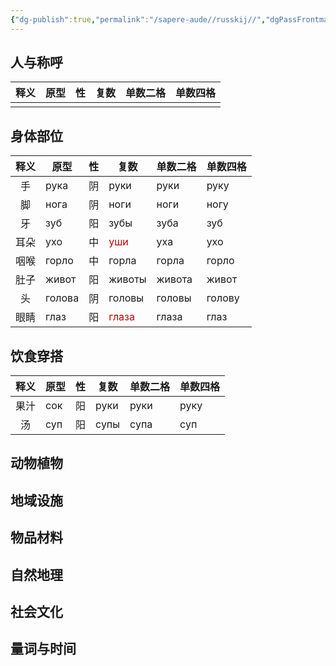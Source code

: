 ```yaml
---
{"dg-publish":true,"permalink":"/sapere-aude//russkij//","dgPassFrontmatter":true}
---
```



## 人与称呼
| 释义  | 原型  |  性  | 复数  | 单数二格 | 单数四格 |
| :-: | --- | :-: | --- | ---- | ---- |
|     |     |     |     |      |      |


## 身体部位

| 释义  | 原型     |  性  | 复数                                 | 单数二格   | 单数四格   |
| :-: | ------ | :-: | ---------------------------------- | ------ | ------ |
|  手  | рука   |  阴  | руки                               | руки   | руку   |
|  脚  | нога   |  阴  | ноги                               | ноги   | ногу   |
|  牙  | зуб    |  阳  | зубы                               | зуба   | зуб    |
| 耳朵  | ухо    |  中  | <font color="#c00000">уши</font>   | уха    | ухо    |
| 咽喉  | горло  |  中  | горла                              | горла  | горло  |
| 肚子  | живот  |  阳  | животы                             | живота | живот  |
|  头  | голова |  阴  | головы                             | головы | голову |
| 眼睛  | глаз   |  阳  | <font color="#c00000">глаза</font> | глаза  | глаз   |
## 饮食穿搭
| 释义  | 原型  |  性  | 复数   | 单数二格 | 单数四格 |
| :-: | --- | :-: | ---- | ---- | ---- |
| 果汁  | сок |  阳  | руки | руки | руку |
|  汤  | суп |  阳  | супы | супа | суп  |
## 动物植物


## 地域设施


## 物品材料


## 自然地理


## 社会文化


## 量词与时间
